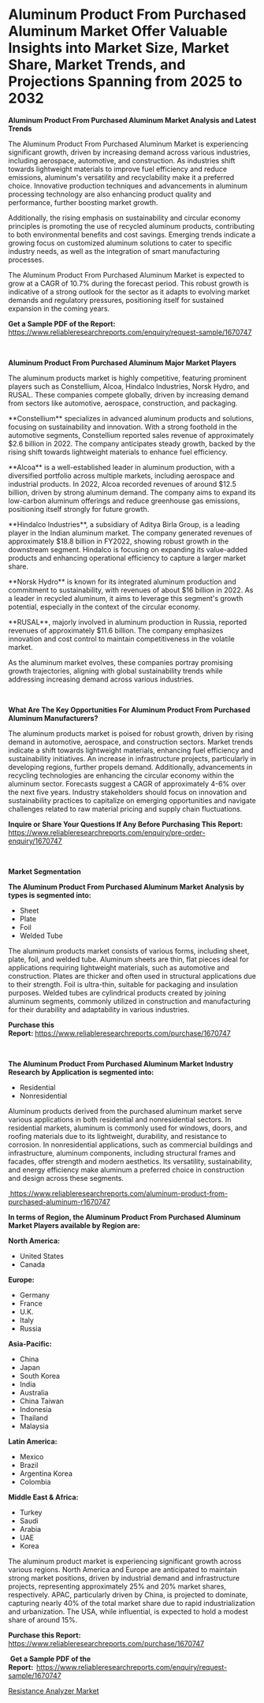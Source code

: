 <p><h1>Aluminum Product From Purchased Aluminum Market Offer Valuable Insights into Market Size, Market Share, Market Trends, and Projections Spanning from 2025 to 2032</h1></p><p><strong>Aluminum Product From Purchased Aluminum Market Analysis and Latest Trends</strong></p>
<p><p>The Aluminum Product From Purchased Aluminum Market is experiencing significant growth, driven by increasing demand across various industries, including aerospace, automotive, and construction. As industries shift towards lightweight materials to improve fuel efficiency and reduce emissions, aluminum's versatility and recyclability make it a preferred choice. Innovative production techniques and advancements in aluminum processing technology are also enhancing product quality and performance, further boosting market growth. </p><p>Additionally, the rising emphasis on sustainability and circular economy principles is promoting the use of recycled aluminum products, contributing to both environmental benefits and cost savings. Emerging trends indicate a growing focus on customized aluminum solutions to cater to specific industry needs, as well as the integration of smart manufacturing processes.</p><p>The Aluminum Product From Purchased Aluminum Market is expected to grow at a CAGR of 10.7% during the forecast period. This robust growth is indicative of a strong outlook for the sector as it adapts to evolving market demands and regulatory pressures, positioning itself for sustained expansion in the coming years.</p></p>
<p><strong>Get a Sample PDF of the Report:&nbsp;</strong> <a href="https://www.reliableresearchreports.com/enquiry/request-sample/1670747?utm_campaign=2219&utm_medium=2&utm_source=Github&utm_content=ia&utm_term=25032025&utm_id=aluminum-product-from-purchased-aluminum">https://www.reliableresearchreports.com/enquiry/request-sample/1670747</a></p>
<p>&nbsp;</p>
<p><strong>Aluminum Product From Purchased Aluminum Major Market Players</strong></p>
<p><p>The aluminum products market is highly competitive, featuring prominent players such as Constellium, Alcoa, Hindalco Industries, Norsk Hydro, and RUSAL. These companies compete globally, driven by increasing demand from sectors like automotive, aerospace, construction, and packaging.</p><p>**Constellium** specializes in advanced aluminum products and solutions, focusing on sustainability and innovation. With a strong foothold in the automotive segments, Constellium reported sales revenue of approximately $2.6 billion in 2022. The company anticipates steady growth, backed by the rising shift towards lightweight materials to enhance fuel efficiency.</p><p>**Alcoa** is a well-established leader in aluminum production, with a diversified portfolio across multiple markets, including aerospace and industrial products. In 2022, Alcoa recorded revenues of around $12.5 billion, driven by strong aluminum demand. The company aims to expand its low-carbon aluminum offerings and reduce greenhouse gas emissions, positioning itself strongly for future growth.</p><p>**Hindalco Industries**, a subsidiary of Aditya Birla Group, is a leading player in the Indian aluminum market. The company generated revenues of approximately $18.8 billion in FY2022, showing robust growth in the downstream segment. Hindalco is focusing on expanding its value-added products and enhancing operational efficiency to capture a larger market share.</p><p>**Norsk Hydro** is known for its integrated aluminum production and commitment to sustainability, with revenues of about $16 billion in 2022. As a leader in recycled aluminum, it aims to leverage this segment's growth potential, especially in the context of the circular economy.</p><p>**RUSAL**, majorly involved in aluminum production in Russia, reported revenues of approximately $11.6 billion. The company emphasizes innovation and cost control to maintain competitiveness in the volatile market.</p><p>As the aluminum market evolves, these companies portray promising growth trajectories, aligning with global sustainability trends while addressing increasing demand across various industries.</p></p>
<p>&nbsp;</p>
<p><strong>What Are The Key Opportunities For Aluminum Product From Purchased Aluminum Manufacturers?</strong></p>
<p><p>The aluminum products market is poised for robust growth, driven by rising demand in automotive, aerospace, and construction sectors. Market trends indicate a shift towards lightweight materials, enhancing fuel efficiency and sustainability initiatives. An increase in infrastructure projects, particularly in developing regions, further propels demand. Additionally, advancements in recycling technologies are enhancing the circular economy within the aluminum sector. Forecasts suggest a CAGR of approximately 4-6% over the next five years. Industry stakeholders should focus on innovation and sustainability practices to capitalize on emerging opportunities and navigate challenges related to raw material pricing and supply chain fluctuations.</p></p>
<p><strong>Inquire or Share Your Questions If Any Before Purchasing This Report:</strong> <a href="https://www.reliableresearchreports.com/enquiry/pre-order-enquiry/1670747?utm_campaign=2219&utm_medium=2&utm_source=Github&utm_content=ia&utm_term=25032025&utm_id=aluminum-product-from-purchased-aluminum">https://www.reliableresearchreports.com/enquiry/pre-order-enquiry/1670747</a></p>
<p>&nbsp;</p>
<p><strong>Market Segmentation</strong></p>
<p><strong>The Aluminum Product From Purchased Aluminum Market Analysis by types is segmented into:</strong></p>
<p><ul><li>Sheet</li><li>Plate</li><li>Foil</li><li>Welded Tube</li></ul></p>
<p><p>The aluminum products market consists of various forms, including sheet, plate, foil, and welded tube. Aluminum sheets are thin, flat pieces ideal for applications requiring lightweight materials, such as automotive and construction. Plates are thicker and often used in structural applications due to their strength. Foil is ultra-thin, suitable for packaging and insulation purposes. Welded tubes are cylindrical products created by joining aluminum segments, commonly utilized in construction and manufacturing for their durability and adaptability in various industries.</p></p>
<p><strong>Purchase this Report:&nbsp;</strong><a href="https://www.reliableresearchreports.com/purchase/1670747?utm_campaign=2219&utm_medium=2&utm_source=Github&utm_content=ia&utm_term=25032025&utm_id=aluminum-product-from-purchased-aluminum">https://www.reliableresearchreports.com/purchase/1670747</a></p>
<p>&nbsp;</p>
<p><strong>The Aluminum Product From Purchased Aluminum Market Industry Research by Application is segmented into:</strong></p>
<p><ul><li>Residential</li><li>Nonresidential</li></ul></p>
<p><p>Aluminum products derived from the purchased aluminum market serve various applications in both residential and nonresidential sectors. In residential markets, aluminum is commonly used for windows, doors, and roofing materials due to its lightweight, durability, and resistance to corrosion. In nonresidential applications, such as commercial buildings and infrastructure, aluminum components, including structural frames and facades, offer strength and modern aesthetics. Its versatility, sustainability, and energy efficiency make aluminum a preferred choice in construction and design across these segments.</p></p>
<p><a href="https://www.reliableresearchreports.com/aluminum-product-from-purchased-aluminum-r1670747?utm_campaign=2219&utm_medium=2&utm_source=Github&utm_content=ia&utm_term=25032025&utm_id=aluminum-product-from-purchased-aluminum">&nbsp;https://www.reliableresearchreports.com/aluminum-product-from-purchased-aluminum-r1670747</a></p>
<p><strong>In terms of Region, the Aluminum Product From Purchased Aluminum Market Players available by Region are:</strong></p>
<p>
    <p> <strong> North America: </strong>
        <ul>
            <li>United States</li>
            <li>Canada</li>
        </ul>
        </p> 
    <p> <strong> Europe: </strong>
        <ul>
            <li>Germany</li>
            <li>France</li>
            <li>U.K.</li>
            <li>Italy</li>
            <li>Russia</li>
        </ul>
        </p> 
    <p> <strong> Asia-Pacific: </strong>
        <ul>
            <li>China</li>
            <li>Japan</li>
            <li>South Korea</li>
            <li>India</li>
            <li>Australia</li>
            <li>China Taiwan</li>
            <li>Indonesia</li>
            <li>Thailand</li>
            <li>Malaysia</li>
        </ul>
        </p> 
    <p> <strong> Latin America: </strong>
        <ul>
            <li>Mexico</li>
            <li>Brazil</li>
            <li>Argentina Korea</li>
            <li>Colombia</li>
        </ul>
        </p> 
    <p> <strong> Middle East & Africa: </strong>
        <ul>
            <li>Turkey</li>
            <li>Saudi</li>
            <li>Arabia</li>
            <li>UAE</li>
            <li>Korea</li>
        </ul>
    </p>
    </p>
<p><p>The aluminum product market is experiencing significant growth across various regions. North America and Europe are anticipated to maintain strong market positions, driven by industrial demand and infrastructure projects, representing approximately 25% and 20% market shares, respectively. APAC, particularly driven by China, is projected to dominate, capturing nearly 40% of the total market share due to rapid industrialization and urbanization. The USA, while influential, is expected to hold a modest share of around 15%.</p></p>
<p><strong>Purchase this Report: </strong><a href="https://www.reliableresearchreports.com/purchase/1670747?utm_campaign=2219&utm_medium=2&utm_source=Github&utm_content=ia&utm_term=25032025&utm_id=aluminum-product-from-purchased-aluminum">https://www.reliableresearchreports.com/purchase/1670747</a></p>
<p>&nbsp;<strong>Get a Sample PDF of the Report:&nbsp;&nbsp;</strong><a href="https://www.reliableresearchreports.com/enquiry/request-sample/1670747?utm_campaign=2219&utm_medium=2&utm_source=Github&utm_content=ia&utm_term=25032025&utm_id=aluminum-product-from-purchased-aluminum">https://www.reliableresearchreports.com/enquiry/request-sample/1670747</a></p>
<p><strong></strong></p>
<p><p><a href="https://github.com/Chiragrp22/Market-Research-Report-List-7/blob/main/resistance-analyzer-market.md?utm_campaign=2219&utm_medium=2&utm_source=Github&utm_content=ia&utm_term=25032025&utm_id=aluminum-product-from-purchased-aluminum">Resistance Analyzer Market</a></p></p>